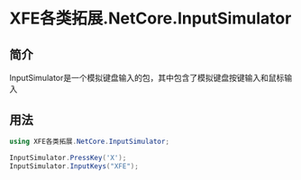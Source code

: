 # XFE各类拓展.NetCore.InputSimulator

## 简介

InputSimulator是一个模拟键盘输入的包，其中包含了模拟键盘按键输入和鼠标输入

## 用法

```csharp
using XFE各类拓展.NetCore.InputSimulator;

InputSimulator.PressKey('X');
InputSimulator.InputKeys("XFE");
```